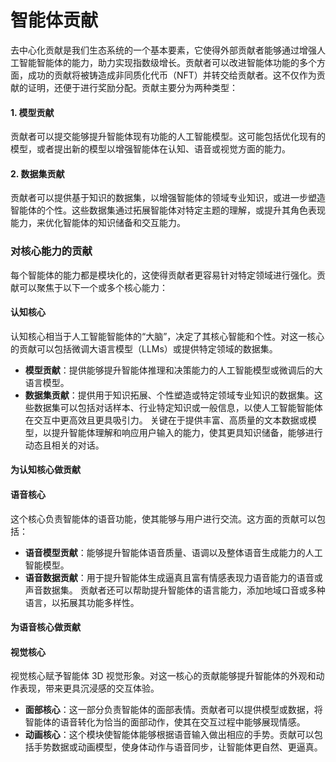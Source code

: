 # 智能体贡献

去中心化贡献是我们生态系统的一个基本要素，它使得外部贡献者能够通过增强人工智能智能体的能力，助力实现指数级增长。贡献者可以改进智能体功能的多个方面，成功的贡献将被铸造成非同质化代币（NFT）并转交给贡献者。这不仅作为贡献的证明，还便于进行奖励分配。贡献主要分为两种类型：

#### 1. 模型贡献
贡献者可以提交能够提升智能体现有功能的人工智能模型。这可能包括优化现有的模型，或者提出新的模型以增强智能体在认知、语音或视觉方面的能力。

#### 2. 数据集贡献
贡献者可以提供基于知识的数据集，以增强智能体的领域专业知识，或进一步塑造智能体的个性。这些数据集通过拓展智能体对特定主题的理解，或提升其角色表现能力，来优化智能体的知识储备和交互能力。

### 对核心能力的贡献
每个智能体的能力都是模块化的，这使得贡献者更容易针对特定领域进行强化。贡献可以聚焦于以下一个或多个核心能力：
#### 认知核心
认知核心相当于人工智能智能体的“大脑”，决定了其核心智能和个性。对这一核心的贡献可以包括微调大语言模型（LLMs）或提供特定领域的数据集。
- **模型贡献**：提供能够提升智能体推理和决策能力的人工智能模型或微调后的大语言模型。
- **数据集贡献**：提供用于知识拓展、个性塑造或特定领域专业知识的数据集。这些数据集可以包括对话样本、行业特定知识或一般信息，以使人工智能智能体在交互中更高效且更具吸引力。
  关键在于提供丰富、高质量的文本数据或模型，以提升智能体理解和响应用户输入的能力，使其更具知识储备，能够进行动态且相关的对话。

#### 为认知核心做贡献
#### 语音核心
这个核心负责智能体的语音功能，使其能够与用户进行交流。这方面的贡献可以包括：
- **语音模型贡献**：能够提升智能体语音质量、语调以及整体语音生成能力的人工智能模型。
- **语音数据贡献**：用于提升智能体生成逼真且富有情感表现力语音能力的语音或声音数据集。
  贡献者还可以帮助提升智能体的语言能力，添加地域口音或多种语言，以拓展其功能多样性。

#### 为语音核心做贡献
#### 视觉核心
视觉核心赋予智能体 3D 视觉形象。对这一核心的贡献能够提升智能体的外观和动作表现，带来更具沉浸感的交互体验。
- **面部核心**：这一部分负责智能体的面部表情。贡献者可以提供模型或数据，将智能体的语音转化为恰当的面部动作，使其在交互过程中能够展现情感。
- **动画核心**：这个模块使智能体能够根据语音输入做出相应的手势。贡献可以包括手势数据或动画模型，使身体动作与语音同步，让智能体更自然、更逼真。
